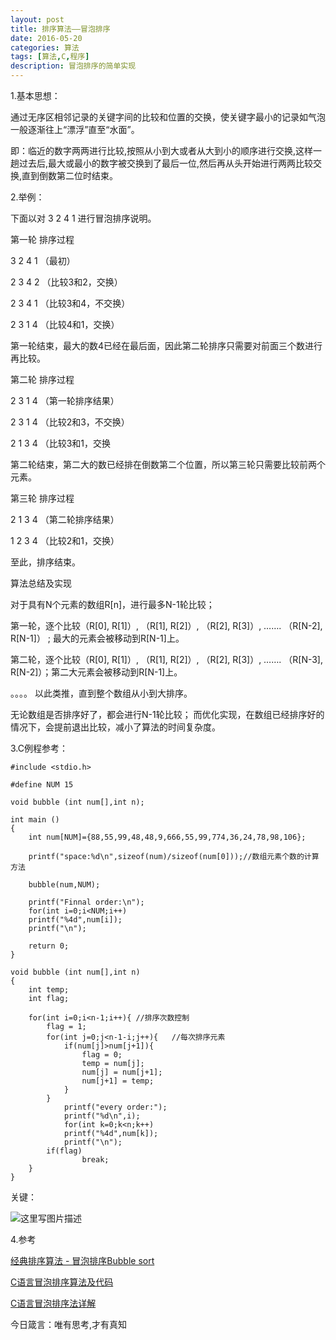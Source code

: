 ```yaml
---
layout: post
title: 排序算法——冒泡排序
date: 2016-05-20
categories: 算法
tags: [算法,C,程序]
description: 冒泡排序的简单实现
---
```



1.基本思想：

通过无序区相邻记录的关键字间的比较和位置的交换，使关键字最小的记录如气泡一般逐渐往上“漂浮”直至“水面”。

即：临近的数字两两进行比较,按照从小到大或者从大到小的顺序进行交换,这样一趟过去后,最大或最小的数字被交换到了最后一位,然后再从头开始进行两两比较交换,直到倒数第二位时结束。

2.举例：

下面以对 3  2  4  1 进行冒泡排序说明。

第一轮 排序过程

3  2  4  1    （最初）

2  3  4  2    （比较3和2，交换）

2  3  4  1    （比较3和4，不交换）

2  3  1  4    （比较4和1，交换）

第一轮结束，最大的数4已经在最后面，因此第二轮排序只需要对前面三个数进行再比较。

第二轮 排序过程

2  3  1  4 （第一轮排序结果）

2  3  1  4 （比较2和3，不交换）

2  1  3  4 （比较3和1，交换

第二轮结束，第二大的数已经排在倒数第二个位置，所以第三轮只需要比较前两个元素。

第三轮 排序过程

2  1  3  4  （第二轮排序结果）

1  2  3  4  （比较2和1，交换）

至此，排序结束。

算法总结及实现

对于具有N个元素的数组R[n]，进行最多N-1轮比较；

第一轮，逐个比较（R[0], R[1]）,  （R[1], R[2]）,  （R[2], R[3]）,  …….  （R[N-2], R[N-1]） ;  最大的元素会被移动到R[N-1]上。

第二轮，逐个比较（R[0], R[1]）,  （R[1], R[2]）,  （R[2], R[3]）,  …….  （R[N-3], R[N-2]）；第二大元素会被移动到R[N-1]上。

。。。。
以此类推，直到整个数组从小到大排序。

无论数组是否排序好了，都会进行N-1轮比较； 而优化实现，在数组已经排序好的情况下，会提前退出比较，减小了算法的时间复杂度。

3.C例程参考：

	#include <stdio.h>
	
	#define NUM 15
	
	void bubble (int num[],int n);
	
	int main ()
	{
		int num[NUM]={88,55,99,48,48,9,666,55,99,774,36,24,78,98,106};
	
		printf("space:%d\n",sizeof(num)/sizeof(num[0]));//数组元素个数的计算方法
	
		bubble(num,NUM);
		
		printf("Finnal order:\n");
		for(int i=0;i<NUM;i++)
		printf("%4d",num[i]);
		printf("\n");
		
		return 0;
	}
	
	void bubble (int num[],int n)
	{
		int temp;
		int flag;
		
		for(int i=0;i<n-1;i++){	//排序次数控制
			flag = 1;
			for(int j=0;j<n-1-i;j++){	//每次排序元素
				if(num[j]>num[j+1]){
					flag = 0;
					temp = num[j];
					num[j] = num[j+1];
					num[j+1] = temp;
				}
			}
				printf("every order:");
				printf("%d\n",i);
				for(int k=0;k<n;k++)
				printf("%4d",num[k]);
				printf("\n");
			if(flag)
					break;
		}
	}

关键：

![这里写图片描述](/images/blog/C_Language_Sort.jpg)

4.参考

[经典排序算法 - 冒泡排序Bubble sort ](http://www.cnblogs.com/kkun/archive/2011/11/23/2260280.html)

[C语言冒泡排序算法及代码](http://c.biancheng.net/cpp/html/2443.html)

[C语言冒泡排序法详解](http://jingyan.baidu.com/article/6525d4b13f920bac7d2e9484.html)

今日箴言：唯有思考,才有真知
